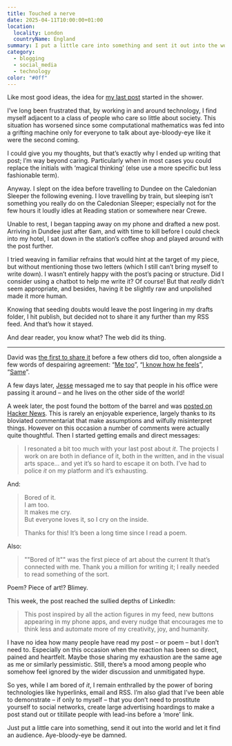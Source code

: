 ```yaml
---
title: Touched a nerve
date: 2025-04-11T10:00:00+01:00
location:
  locality: London
  countryName: England
summary: I put a little care into something and sent it out into the world.
category:
  - blogging
  - social_media
  - technology
color: "#0ff"
---
```


Like most good ideas, the idea for [my last post][1] started in the shower.

I’ve long been frustrated that, by working in and around technology, I find myself adjacent to a class of people who care so little about society. This situation has worsened since some computational mathematics was fed into a grifting machine only for everyone to talk about aye-bloody-eye like it were the second coming.

I could give you my thoughts, but that’s exactly why I ended up writing that post; I’m way beyond caring. Particularly when in most cases you could replace the initials with ‘magical thinking’ (else use a more specific but less fashionable term).

Anyway. I slept on the idea before travelling to Dundee on the Caledonian Sleeper the following evening. I love travelling by train, but sleeping isn’t something you really do on the Caledonian Sleeper; especially not for the few hours it loudly idles at Reading station or somewhere near Crewe.

Unable to rest, I began tapping away on my phone and drafted a new post. Arriving in Dundee just after 6am, and with time to kill before I could check into my hotel, I sat down in the station’s coffee shop and played around with the post further.

I tried weaving in familiar refrains that would hint at the target of my piece, but without mentioning those two letters (which I still can’t bring myself to write down). I wasn’t entirely happy with the post’s pacing or structure. Did I consider using a chatbot to help me write it? Of course! But that _really_ didn’t seem appropriate, and besides, having it be slightly raw and unpolished made it more human.

Knowing that seeding doubts would leave the post lingering in my drafts folder, I hit publish, but decided not to share it any further than my RSS feed. And that’s how it stayed.

And dear reader, you know what? The web did its thing.

***

David was [the first to share it][2] before a few others did too, often alongside a few words of despairing agreement: “[Me too][3]”, “[I know how he feels][4]”, “[Same][5]”.

A few days later, [Jesse][6] messaged me to say that people in his office were passing it around – and he lives on the other side of the world!

A week later, the post found the bottom of the barrel and was [posted on Hacker News][7]. This is rarely an enjoyable experience, largely thanks to its bloviated commentariat that make assumptions and wilfully misinterpret things. However on this occasion a number of comments were actually quite thoughtful. Then I started getting emails and direct messages:

> I resonated a bit too much with your last post about _it_. The projects I work on are both in defiance of it, both in the written, and in the visual arts space… and yet it’s so hard to escape it on both. I’ve had to police _it_ on my platform and it’s exhausting.

And:

> Bored of it.\
> I am too.\
> It makes me cry.\
> But everyone loves it, so I cry on the inside.
>
> Thanks for this! It’s been a long time since I read a poem.

Also:

> ""Bored of It"" was the first piece of art about the current It that’s connected with me. Thank you a million for writing it; I really needed to read something of the sort.

Poem? Piece of art!? Blimey.

This week, the post reached the sullied depths of LinkedIn:

> This post inspired by all the action figures in my feed, new buttons appearing in my phone apps, and every nudge that encourages me to think less and automate more of my creativity, joy, and humanity.

I have no idea how many people have read my post – or poem – but I don’t need to. Especially on this occasion when the reaction has been so direct, pained and heartfelt. Maybe those sharing my exhaustion are the same age as me or similarly pessimistic. Still, there’s a mood among people who somehow feel ignored by the wider discussion and unmitigated hype.

So yes, while I am bored of _it_, I remain enthralled by the power of boring technologies like hyperlinks, email and RSS. I’m also glad that I’ve been able to demonstrate – if only to myself – that you don’t need to prostitute yourself to social networks, create large advertising hoardings to make a post stand out or titillate people with lead-ins before a ‘more’ link.

Just put a little care into something, send it out into the world and let it find an audience. Aye-bloody-eye be damned.

[1]: /2025/087/a1/bored/
[2]: https://mastodon.social/@dbushell@fosstodon.org/114240514035795652
[3]: https://bsky.app/profile/loficodes.bsky.social/post/3llt35st2ps2g
[4]: https://adders.blog/2025/03/28/discussion-of-it-is-everywhere.html
[5]: https://adactio.com/links/21819
[6]: https://jesseyuen.com
[7]: https://news.ycombinator.com/item?id=43580449
